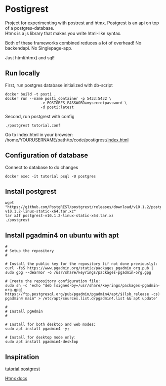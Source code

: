 # Postigrest  

Project for experimenting with postrest and htmx.
Postgrest is an api on top of a postgres-database.  
Htmx is a js library that makes you write html-like syntax.  

Both of these frameworks combined reduces a lot of overhead! No backendapi. No Singlepage-app.  

Just html(htmx) and sql!  


## Run locally  

First, run postgres database initialized with db-script    

```shell
docker build -t posti .
docker run --name posti_container -p 5433:5432 \
                -e POSTGRES_PASSWORD=mysecretpassword \
                -d posti:latest
```

Second, run postgrest with config  
```shell  
./postgrest tutorial.conf
```

Go to index.html in your browser:  
/home/YOURUSERNAME/path/to/code/postigrest/[index.html](index.html)

## Configuration of database  

Connect to database to do changes  
```shell 
docker exec -it tutorial psql -U postgres  
```

## Install postgrest  

```shell  
wget "https://github.com/PostgREST/postgrest/releases/download/v10.1.2/postgrest-v10.1.2-linux-static-x64.tar.xz"  
tar xJf postgrest-v10.1.2-linux-static-x64.tar.xz  
./postgrest  
```

## Install pgadmin4 on ubuntu with apt  

```shell
#
# Setup the repository
#

# Install the public key for the repository (if not done previously):
curl -fsS https://www.pgadmin.org/static/packages_pgadmin_org.pub | sudo gpg --dearmor -o /usr/share/keyrings/packages-pgadmin-org.gpg

# Create the repository configuration file:
sudo sh -c 'echo "deb [signed-by=/usr/share/keyrings/packages-pgadmin-org.gpg] https://ftp.postgresql.org/pub/pgadmin/pgadmin4/apt/$(lsb_release -cs) pgadmin4 main" > /etc/apt/sources.list.d/pgadmin4.list && apt update'

#
# Install pgAdmin
#

# Install for both desktop and web modes:
sudo apt install pgadmin4 -y;

# Install for desktop mode only:
sudo apt install pgadmin4-desktop
```

## Inspiration  

[tutorial postgrest](https://postgrest.org/en/stable/tutorials/tut0.html)  

[Htmx docs](https://htmx.org/)  
